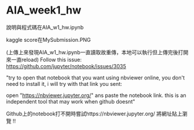 # AIA_week1_hw


說明與程式碼在AIA_w1_hw.ipynb

kaggle score在MySubmission.PNG

(上傳上來發現AIA_w1_hw.ipynb一直讀取故重傳，本地可以執行但上傳完後打開來一直reload)
Follow this issue:
https://github.com/jupyter/notebook/issues/3035

"try to open that notebook that you want using nbviewer online, you
don't need to install it, i will try with that link you sent:

open "https://nbviewer.jupyter.org/" ans paste the notebook link. this is
an independent tool that may work when github doesnt"

Github上的notebook打不開時嘗試https://nbviewer.jupyter.org/  將網址貼上瀏覽 !!






